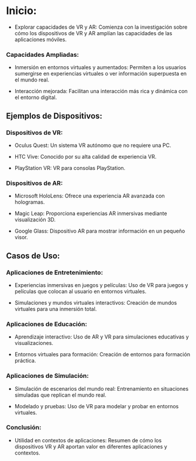 # Inicio:

* Explorar capacidades de VR y AR: Comienza con la investigación sobre cómo los dispositivos de VR y AR amplían las capacidades de las aplicaciones móviles.

### Capacidades Ampliadas:

* Inmersión en entornos virtuales y aumentados: Permiten a los usuarios sumergirse en experiencias virtuales o ver información superpuesta en el mundo real.

* Interacción mejorada: Facilitan una interacción más rica y dinámica con el entorno digital.

## Ejemplos de Dispositivos:

### Dispositivos de VR:

* Oculus Quest: Un sistema VR autónomo que no requiere una PC.

* HTC Vive: Conocido por su alta calidad de experiencia VR.

* PlayStation VR: VR para consolas PlayStation.

### Dispositivos de AR:

* Microsoft HoloLens: Ofrece una experiencia AR avanzada con hologramas.

* Magic Leap: Proporciona experiencias AR inmersivas mediante visualización 3D.

* Google Glass: Dispositivo AR para mostrar información en un pequeño visor.

## Casos de Uso:

### Aplicaciones de Entretenimiento:

* Experiencias inmersivas en juegos y películas: Uso de VR para juegos y películas que colocan al usuario en entornos virtuales.

* Simulaciones y mundos virtuales interactivos: Creación de mundos virtuales para una inmersión total.

### Aplicaciones de Educación:

* Aprendizaje interactivo: Uso de AR y VR para simulaciones educativas y visualizaciones.

* Entornos virtuales para formación: Creación de entornos para formación práctica.

### Aplicaciones de Simulación:

* Simulación de escenarios del mundo real: Entrenamiento en situaciones simuladas que replican el mundo real.

* Modelado y pruebas: Uso de VR para modelar y probar en entornos virtuales.

### Conclusión:

* Utilidad en contextos de aplicaciones: Resumen de cómo los dispositivos VR y AR aportan valor en diferentes aplicaciones y contextos.